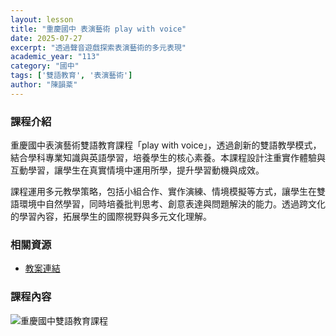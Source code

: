 ```yaml
---
layout: lesson
title: "重慶國中 表演藝術 play with voice"
date: 2025-07-27
excerpt: "透過聲音遊戲探索表演藝術的多元表現"
academic_year: "113"
category: "國中"
tags: ['雙語教育', '表演藝術']
author: "陳韻棻"
---
```


### 課程介紹

重慶國中表演藝術雙語教育課程「play with voice」，透過創新的雙語教學模式，結合學科專業知識與英語學習，培養學生的核心素養。本課程設計注重實作體驗與互動學習，讓學生在真實情境中運用所學，提升學習動機與成效。

課程運用多元教學策略，包括小組合作、實作演練、情境模擬等方式，讓學生在雙語環境中自然學習，同時培養批判思考、創意表達與問題解決的能力。透過跨文化的學習內容，拓展學生的國際視野與多元文化理解。

### 相關資源

* [教案連結](https://drive.google.com/file/d/1DfFJGSDYOy7uVTFH8kMz3CmFzvTqmaAn/view?usp=drive_link)

### 課程內容

<div style="margin-bottom: 10px;">
    <img src="{{ '/assets/images/lessons/113/重慶國中/易拉展_250727_102909_5.webp' | relative_url }}" alt="重慶國中雙語教育課程" style="flex: 1; min-width: 48%; object-fit: cover;">
</div>

